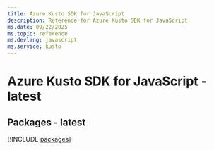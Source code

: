 ```yaml
---
title: Azure Kusto SDK for JavaScript
description: Reference for Azure Kusto SDK for JavaScript
ms.date: 09/22/2025
ms.topic: reference
ms.devlang: javascript
ms.service: kusto
---
```

# Azure Kusto SDK for JavaScript - latest
## Packages - latest
[!INCLUDE [packages](kusto-index.md)]